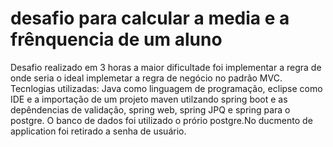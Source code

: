 # desafio para calcular a media e a frênquencia de um aluno

Desafio realizado em 3 horas a maior dificultade foi implementar a regra de onde seria o ideal implemetar a regra de negócio no padrão MVC.
Tecnlogias utilizadas: Java como linguagem de programação, eclipse como IDE e a importação de um projeto maven utilzando spring boot e as depêndencias de validação, spring web, spring JPQ e spring para o postgre. O banco de dados foi utilizado o prório postgre.No ducmento de application
foi retirado a senha de usuário.
